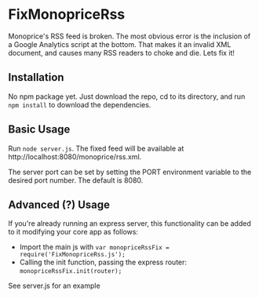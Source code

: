 FixMonopriceRss
===============

Monoprice's RSS feed is broken. The most obvious error is the inclusion of a Google Analytics script at the bottom. That makes it an invalid XML document, and causes many RSS readers to choke and die. Lets fix it!

## Installation

No npm package yet. Just download the repo, cd to its directory, and run `npm install` to download the dependencies.

## Basic Usage

Run `node server.js`. The fixed feed will be available at http://localhost:8080/monoprice/rss.xml.

The server port can be set by setting the PORT environment variable to the desired port number. The default is 8080.

## Advanced (?) Usage

If you're already running an express server, this functionality can be added to it modifying your core app as follows:
* Import the main js with `var monopriceRssFix = require('FixMonopriceRss.js');` 
* Calling the init function, passing the express router: `monopriceRssFix.init(router);`

See server.js for an example




